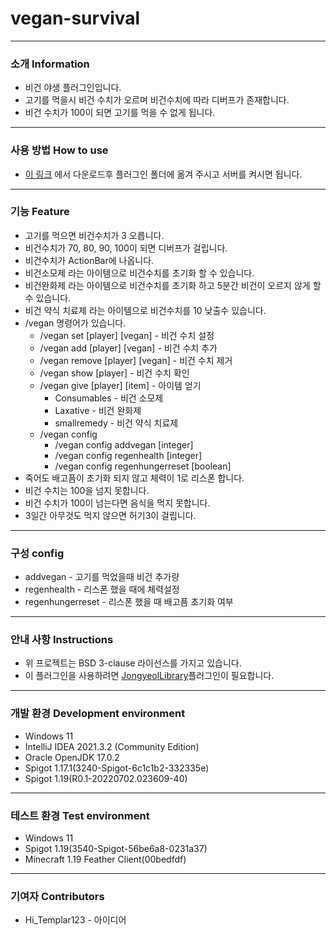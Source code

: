 # vegan-survival
---
### 소개 Information
* 비건 야생 플러그인입니다.
* 고기를 먹을시 비건 수치가 오르며 비건수치에 따라 디버프가 존재합니다.
* 비건 수치가 100이 되면 고기를 먹을 수 없게 됩니다.
---
### 사용 방법 How to use
* [이 링크](https://github.com/Jongye0l/vegan-survival/releases/latest) 에서 다운로드후 플러그인 폴더에 옮겨 주시고 서버를 켜시면 됩니다.
---
### 기능 Feature
* 고기를 먹으면 비건수치가 3 오릅니다.
* 비건수치가 70, 80, 90, 100이 되면 디버프가 걸립니다.
* 비건수치가 ActionBar에 나옵니다.
* 비건소모제 라는 아이템으로 비건수치를 초기화 할 수 있습니다.
* 비건완화제 라는 아이템으로 비건수치를 초기화 하고 5분간 비건이 오르지 않게 할 수 있습니다.
* 비건 약식 치료제 라는 아이템으로 비건수치를 10 낮출수 있습니다.
* /vegan 명령어가 있습니다.
    * /vegan set [player] [vegan] - 비건 수치 설정
    * /vegan add [player] [vegan] - 비건 수치 추가
    * /vegan remove [player] [vegan] - 비건 수치 제거
    * /vegan show [player] - 비건 수치 확인
    * /vegan give [player] [item] - 아이템 얻기
        * Consumables - 비건 소모제
        * Laxative - 비건 완화제
        * smallremedy - 비건 약식 치료제
    * /vegan config
      * /vegan config addvegan [integer]
      * /vegan config regenhealth [integer]
      * /vegan config regenhungerreset [boolean]
* 죽어도 배고픔이 초기화 되지 않고 체력이 1로 리스폰 합니다.
* 비건 수치는 100을 넘지 못합니다.
* 비건 수치가 100이 넘는다면 음식을 먹지 못합니다.
* 3일간 아무것도 먹지 않으면 허기3이 걸립니다.
---
### 구성 config
* addvegan - 고기를 먹었을때 비건 추가량
* regenhealth - 리스폰 했을 때에 체력설정
* regenhungerreset - 리스폰 했을 때 배고픔 초기화 여부
---
### 안내 사항 Instructions
* 위 프로젝트는 BSD 3-clause 라이선스를 가지고 있습니다.
* 이 플러그인을 사용하려면 [JongyeolLibrary](https://github.com/Jongye0l/JongyeolLibrary/releases/latest)플러그인이 필요합니다.
---
### 개발 환경 Development environment
* Windows 11
* IntelliJ IDEA 2021.3.2 (Community Edition)
* Oracle OpenJDK 17.0.2
* Spigot 1.17.1(3240-Spigot-6c1c1b2-332335e)
* Spigot 1.19(R0.1-20220702.023609-40)
---
### 테스트 환경 Test environment
* Windows 11
* Spigot 1.19(3540-Spigot-56be6a8-0231a37)
* Minecraft 1.19 Feather Client(00bedfdf)
---
### 기여자 Contributors
* Hi_Templar123 - 아이디어
